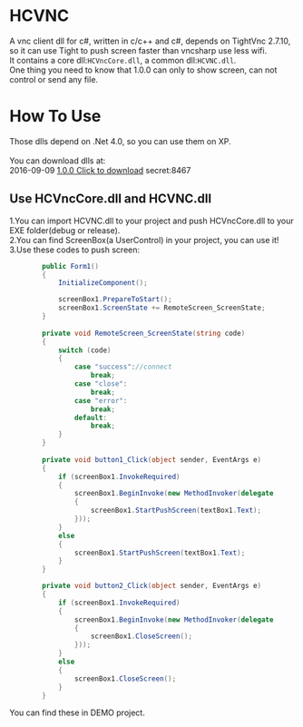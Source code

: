 # HCVNC
A vnc client dll for c#, written in c/c++ and c#, depends on TightVnc 2.7.10, so it can use Tight to push screen faster than vncsharp use less wifi.<br>
It contains a core dll:`HCVncCore.dll`, a common dll:`HCVNC.dll`.<br>
One thing you need to know that 1.0.0 can only to show screen, can not control or send any file.
# How To Use
Those dlls depend on .Net 4.0, so you can use them on XP.<br><br>
You can download dlls at:<br>
2016-09-09 [1.0.0 Click to download](https://yunpan.cn/ckgJwmStYAiMg)  secret:8467<br>
## Use HCVncCore.dll and HCVNC.dll
1.You can import HCVNC.dll to your project and push HCVncCore.dll to your EXE folder(debug or release).<br>
2.You can find ScreenBox(a UserControl) in your project, you can use it!<br>
3.Use these codes to push screen:<br>
```c#
        public Form1()
        {
            InitializeComponent();

            screenBox1.PrepareToStart();
            screenBox1.ScreenState += RemoteScreen_ScreenState;
        }
        
        private void RemoteScreen_ScreenState(string code)
        {
            switch (code)
            {
                case "success"://connect
                    break;
                case "close":
                    break;
                case "error":
                    break;
                default:
                    break;
            }
        }
        
        private void button1_Click(object sender, EventArgs e)
        {
            if (screenBox1.InvokeRequired)
            {
                screenBox1.BeginInvoke(new MethodInvoker(delegate
                {
                    screenBox1.StartPushScreen(textBox1.Text);
                }));
            }
            else
            {
                screenBox1.StartPushScreen(textBox1.Text);
            }
        }

        private void button2_Click(object sender, EventArgs e)
        {
            if (screenBox1.InvokeRequired)
            {
                screenBox1.BeginInvoke(new MethodInvoker(delegate
                {
                    screenBox1.CloseScreen();
                }));
            }
            else
            {
                screenBox1.CloseScreen();
            }
        }
```

You can find these in DEMO project.
